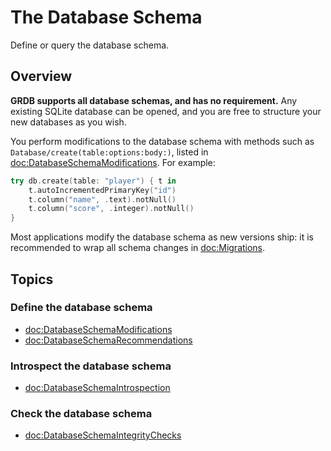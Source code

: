 # The Database Schema

Define or query the database schema.

## Overview

**GRDB supports all database schemas, and has no requirement.** Any existing SQLite database can be opened, and you are free to structure your new databases as you wish.

You perform modifications to the database schema with methods such as ``Database/create(table:options:body:)``, listed in <doc:DatabaseSchemaModifications>. For example:

```swift
try db.create(table: "player") { t in
    t.autoIncrementedPrimaryKey("id")
    t.column("name", .text).notNull()
    t.column("score", .integer).notNull()
}
```

Most applications modify the database schema as new versions ship: it is recommended to wrap all schema changes in <doc:Migrations>.

## Topics

### Define the database schema

- <doc:DatabaseSchemaModifications>
- <doc:DatabaseSchemaRecommendations>

### Introspect the database schema

- <doc:DatabaseSchemaIntrospection>

### Check the database schema

- <doc:DatabaseSchemaIntegrityChecks>
